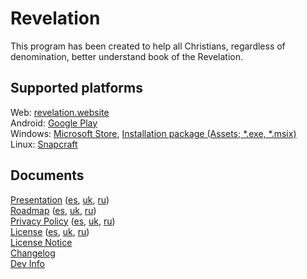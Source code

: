 # Revelation

This program has been created to help all Christians, regardless of denomination, better understand book of the Revelation.

## Supported platforms

Web: [revelation.website](https://www.revelation.website)  
Android: [Google Play](https://play.google.com/store/apps/details?id=ai11.link.revelation)  
Windows: [Microsoft Store](https://apps.microsoft.com/detail/9NXHRR2P4087), [Installation package (Assets; \*.exe, \*.msix)](https://github.com/karnauhov/Revelation/releases/latest)  
Linux: [Snapcraft](https://snapcraft.io/revelation)

## Documents

[Presentation](https://www.revelation.website/demo/en.html) ([es](https://www.revelation.website/demo/es.html), [uk](https://www.revelation.website/demo/uk.html), [ru](https://www.revelation.website/demo/ru.html))  
[Roadmap](https://www.revelation.website/demo/en.html#roadmap) ([es](https://www.revelation.website/demo/es.html#roadmap), [uk](https://www.revelation.website/demo/uk.html#roadmap), [ru](https://www.revelation.website/demo/ru.html#roadmap))  
[Privacy Policy](./assets/data/topics/privacy_policy_en.md) ([es](./assets/data/topics/privacy_policy_es.md), [uk](./assets/data/topics/privacy_policy_uk.md), [ru](./assets/data/topics/privacy_policy_ru.md))  
[License](./assets/data/topics/license_en.md) ([es](./assets/data/topics/license_es.md), [uk](./assets/data/topics/license_uk.md), [ru](./assets/data/topics/license_ru.md))  
[License Notice](./NOTICE)  
[Changelog](./CHANGELOG.md)  
[Dev Info](./DEV_INFO.md)
